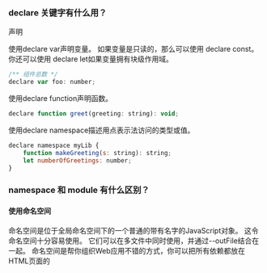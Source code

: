 ### declare 关键字有什么用？

声明

使用declare var声明变量。 如果变量是只读的，那么可以使用 declare const。 你还可以使用 declare let如果变量拥有块级作用域。

```javascript
/** 组件总数 */
declare var foo: number;
```

使用declare function声明函数。

```javascript
declare function greet(greeting: string): void;
```

使用declare namespace描述用点表示法访问的类型或值。

```javascript
declare namespace myLib {
    function makeGreeting(s: string): string;
    let numberOfGreetings: number;
}
```

### namespace 和 module 有什么区别？

#### 使用命名空间
命名空间是位于全局命名空间下的一个普通的带有名字的JavaScript对象。 这令命名空间十分容易使用。 它们可以在多文件中同时使用，并通过--outFile结合在一起。 命名空间是帮你组织Web应用不错的方式，你可以把所有依赖都放在HTML页面的<script>标签里。

但就像其它的全局命名空间污染一样，它很难去识别组件之间的依赖关系，尤其是在大型的应用中。

#### 使用模块
像命名空间一样，模块可以包含代码和声明。 不同的是模块可以声明它的依赖。

模块会把依赖添加到模块加载器上（例如CommonJs / Require.js）。 对于小型的JS应用来说可能没必要，但是对于大型应用，这一点点的花费会带来长久的模块化和可维护性上的便利。 模块也提供了更好的代码重用，更强的封闭性以及更好的使用工具进行优化。

对于Node.js应用来说，模块是默认并推荐的组织代码的方式。

从ECMAScript 2015开始，模块成为了语言内置的部分，应该会被所有正常的解释引擎所支持。 因此，对于新项目来说推荐使用模块做为组织代码的方式。
